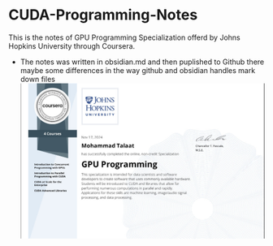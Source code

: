 # CUDA-Programming-Notes
This is the notes of GPU Programming Specialization offerd by Johns Hopkins University through Coursera.

- The notes was written in obsidian.md and then puplished to Github there maybe some differences in the way github and obsidian handles mark down files
![My Certificate](./assets/photo_2024-11-19_17-58-55.jpg)